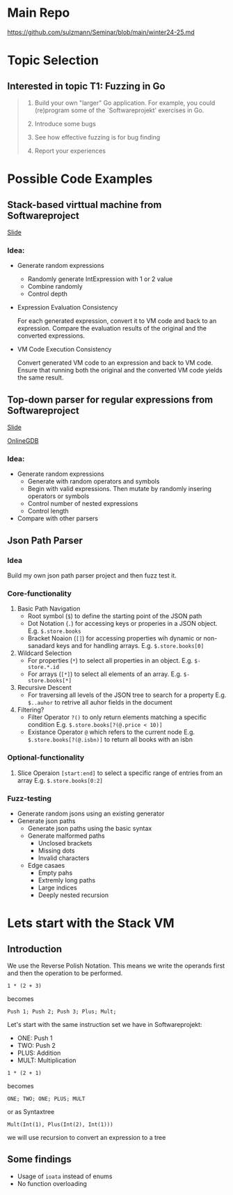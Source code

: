 # Main Repo

https://github.com/sulzmann/Seminar/blob/main/winter24-25.md

# Topic Selection

## Interested in topic T1: Fuzzing in Go

> 1. Build your own "larger" Go application. For example, you could (re)program some of the `Softwareprojekt' exercises in Go.
>
> 2. Introduce some bugs
>
> 3. See how effective fuzzing is for bug finding
>
> 4. Report your experiences

# Possible Code Examples

## Stack-based virttual machine from Softwareproject

[Slide](https://sulzmann.github.io/SoftwareProjekt/lec-cpp-advanced-vm.html)

### Idea:

- Generate random expressions
  - Randomly generate IntExpression with 1 or 2 value
  - Combine randomly
  - Control depth
- Expression Evaluation Consistency

  For each generated expression, convert it to VM code and back to an expression.
  Compare the evaluation results of the original and the converted expressions.

- VM Code Execution Consistency

  Convert generated VM code to an expression and back to VM code.
  Ensure that running both the original and the converted VM code yields the same result.

## Top-down parser for regular expressions from Softwareproject

[Slide](<https://sulzmann.github.io/SoftwareProjekt/lec-cpp-advanced-syntax.html#(5)>)

[OnlineGDB](https://www.onlinegdb.com/)

### Idea:

- Generate random expressions
  - Generate with random operators and symbols
  - Begin with valid expressions. Then mutate by randomly insering operators or symbols
  - Control number of nested expressions
  - Control length
- Compare with other parsers

## Json Path Parser

### Idea

Build my own json path parser project and then fuzz test it.

### Core-functionality

1. Basic Path Navigation
   - Root symbol (`$`) to define the starting point of the JSON path
   - Dot Notation (`.`) for accessing keys or properies in a JSON object. E.g. `$.store.books`
   - Bracket Noaion (`[]`) for accessing properties wih dynamic or non-sanadard keys and for handling arrays. E.g. `$.store.books[0]`
2. Wildcard Selection
   - For properties (`*`) to select all properties in an object.
     E.g. `$-store.*.id`
   - For arrays (`[*]`) to select all elements of an array.
     E.g. `$-store.books[*]`
3. Recursive Descent
   - For traversing all levels of the JSON tree to search for a property
     E.g. `$..auhor` to retrive all auhor fields in the document
4. Filtering?
   - Filter Operator `?()` to only return elements matching a specific condition
     E.g. `$.store.books[?(@.price < 10)]`
   - Existance Operator `@` which refers to the current node
     E.g. `$.store.books[?(@.isbn)]` to return all books with an isbn

### Optional-functionality

1. Slice Operaion `[start:end]` to select a specific range of entries from an array
   E.g. `$.store.books[0:2]`

### Fuzz-testing

- Generate random jsons using an existing generator
- Generate json paths
  - Generate json paths using the basic syntax
  - Generate malformed paths
    - Unclosed brackets
    - Missing dots
    - Invalid characters
  - Edge casaes
    - Empty pahs
    - Extremly long paths
    - Large indices
    - Deeply nested recursion

# Lets start with the Stack VM

## Introduction

We use the Reverse Polish Notation. This means we write the operands first and then the operation to be performed.

`1 * (2 + 3)`

becomes

`Push 1; Push 2; Push 3; Plus; Mult;`

Let's start with the same instruction set we have in Softwareprojekt:

- ONE: Push 1
- TWO: Push 2
- PLUS: Addition
- MULT: Multiplication

`1 * (2 + 1)`

becomes

`ONE; TWO; ONE; PLUS; MULT`

or as Syntaxtree

`Mult(Int(1), Plus(Int(2), Int(1)))`

we will use recursion to convert an expression to a tree

## Some findings

- Usage of `ioata` instead of enums
- No function overloading
